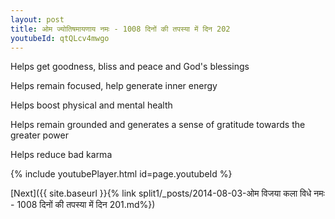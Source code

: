 ```yaml
---
layout: post
title: ओम ज्योतिषमायणाय नमः - 1008 दिनों की तपस्या में दिन 202
youtubeId: qtQLcv4mwgo
---
```

 
 
Helps get goodness, bliss and peace and God's blessings
 
Helps remain focused, help generate inner energy 
 
Helps boost physical and mental health 
 
Helps remain grounded and generates a sense of gratitude towards the greater power 
 
Helps reduce bad karma
 
 
 
 


{% include youtubePlayer.html id=page.youtubeId %}
 
[Next]({{ site.baseurl }}{% link  split1/_posts/2014-08-03-ओम विजया कला विधे नमः - 1008 दिनों की तपस्या में दिन 201.md%})
 
